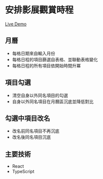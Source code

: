 # 安排影展觀賞時程

[Live Demo](https://schedule-film-fest.netlify.app)

## 月曆

- 每格日期來自輸入月份
- 每格日程的項目篩選自表格、並聯動表格變化
- 每格日程的所有項目依開始時間升冪

## 項目勾選

- 清空自身以外同名項目的勾選
- 自身以外同名項目在月曆區沉底並降低對比

## 勾選中項目改名

- 改名前同名項目不再沉底
- 改名後同名項目沉底

## 主要技術

- React
- TypeScript
